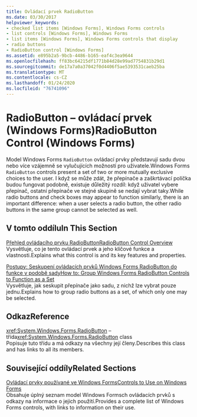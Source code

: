 ```yaml
---
title: Ovládací prvek RadioButton
ms.date: 03/30/2017
helpviewer_keywords:
- checked list items [Windows Forms], Windows Forms controls
- list controls [Windows Forms], Windows Forms
- list items [Windows Forms], Windows Forms controls that display
- radio buttons
- RadioButton control [Windows Forms]
ms.assetid: e895b2a5-9bcb-4486-b165-eaf4c3ea9644
ms.openlocfilehash: ff83bc64215df1771b84d28e99ad7754831b29d1
ms.sourcegitcommit: de17a7a0a37042f0d4406f5ae5393531caeb25ba
ms.translationtype: MT
ms.contentlocale: cs-CZ
ms.lasthandoff: 01/24/2020
ms.locfileid: "76741096"
---
```

# <a name="radiobutton-control-windows-forms"></a><span data-ttu-id="146c9-102">RadioButton – ovládací prvek (Windows Forms)</span><span class="sxs-lookup"><span data-stu-id="146c9-102">RadioButton Control (Windows Forms)</span></span>
<span data-ttu-id="146c9-103">Model Windows Forms `RadioButton` ovládací prvky představují sadu dvou nebo více vzájemně se vylučujících možností pro uživatele.</span><span class="sxs-lookup"><span data-stu-id="146c9-103">Windows Forms `RadioButton` controls present a set of two or more mutually exclusive choices to the user.</span></span> <span data-ttu-id="146c9-104">I když se může zdát, že přepínače a zaškrtávací políčka budou fungovat podobně, existuje důležitý rozdíl: když uživatel vybere přepínač, ostatní přepínače ve stejné skupině se nedají vybrat taky.</span><span class="sxs-lookup"><span data-stu-id="146c9-104">While radio buttons and check boxes may appear to function similarly, there is an important difference: when a user selects a radio button, the other radio buttons in the same group cannot be selected as well.</span></span>  
  
## <a name="in-this-section"></a><span data-ttu-id="146c9-105">V tomto oddílu</span><span class="sxs-lookup"><span data-stu-id="146c9-105">In This Section</span></span>  
 [<span data-ttu-id="146c9-106">Přehled ovládacího prvku RadioButton</span><span class="sxs-lookup"><span data-stu-id="146c9-106">RadioButton Control Overview</span></span>](radiobutton-control-overview-windows-forms.md)  
 <span data-ttu-id="146c9-107">Vysvětluje, co je tento ovládací prvek a jeho klíčové funkce a vlastnosti.</span><span class="sxs-lookup"><span data-stu-id="146c9-107">Explains what this control is and its key features and properties.</span></span>  
  
 [<span data-ttu-id="146c9-108">Postupy: Seskupení ovládacích prvků Windows Forms RadioButton do funkce v podobě sady</span><span class="sxs-lookup"><span data-stu-id="146c9-108">How to: Group Windows Forms RadioButton Controls to Function as a Set</span></span>](how-to-group-windows-forms-radiobutton-controls-to-function-as-a-set.md)  
 <span data-ttu-id="146c9-109">Vysvětluje, jak seskupit přepínače jako sadu, z nichž lze vybrat pouze jednu.</span><span class="sxs-lookup"><span data-stu-id="146c9-109">Explains how to group radio buttons as a set, of which only one may be selected.</span></span>  
  
## <a name="reference"></a><span data-ttu-id="146c9-110">Odkaz</span><span class="sxs-lookup"><span data-stu-id="146c9-110">Reference</span></span>  
 <span data-ttu-id="146c9-111"><xref:System.Windows.Forms.RadioButton> – třída</span><span class="sxs-lookup"><span data-stu-id="146c9-111"><xref:System.Windows.Forms.RadioButton> class</span></span>  
 <span data-ttu-id="146c9-112">Popisuje tuto třídu a má odkazy na všechny její členy.</span><span class="sxs-lookup"><span data-stu-id="146c9-112">Describes this class and has links to all its members.</span></span>  
  
## <a name="related-sections"></a><span data-ttu-id="146c9-113">Související oddíly</span><span class="sxs-lookup"><span data-stu-id="146c9-113">Related Sections</span></span>  
 [<span data-ttu-id="146c9-114">Ovládací prvky používané ve Windows Forms</span><span class="sxs-lookup"><span data-stu-id="146c9-114">Controls to Use on Windows Forms</span></span>](controls-to-use-on-windows-forms.md)  
 <span data-ttu-id="146c9-115">Obsahuje úplný seznam model Windows Formsch ovládacích prvků s odkazy na informace o jejich použití.</span><span class="sxs-lookup"><span data-stu-id="146c9-115">Provides a complete list of Windows Forms controls, with links to information on their use.</span></span>
